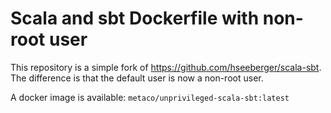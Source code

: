 # Scala and sbt Dockerfile with non-root user

This repository is a simple fork of https://github.com/hseeberger/scala-sbt. The difference is that the default user is now a non-root user.

A docker image is available: `metaco/unprivileged-scala-sbt:latest`
